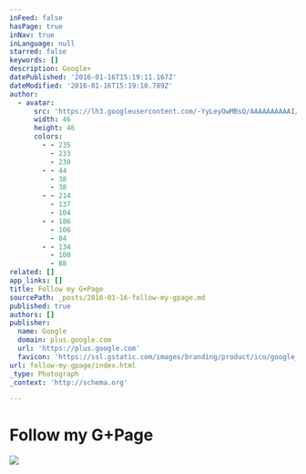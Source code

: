 ```yaml
---
inFeed: false
hasPage: true
inNav: true
inLanguage: null
starred: false
keywords: []
description: Google+
datePublished: '2016-01-16T15:19:11.167Z'
dateModified: '2016-01-16T15:19:10.789Z'
author:
  - avatar:
      src: 'https://lh3.googleusercontent.com/-YyLeyOwMBsQ/AAAAAAAAAAI/AAAAAAAAAAA/xkFtu3rL7HU/s46-c-k-no/photo.jpg'
      width: 46
      height: 46
      colors:
        - - 235
          - 233
          - 230
        - - 44
          - 38
          - 38
        - - 214
          - 137
          - 104
        - - 186
          - 106
          - 84
        - - 134
          - 100
          - 88
related: []
app_links: []
title: Follow my G+Page
sourcePath: _posts/2016-01-16-follow-my-gpage.md
published: true
authors: []
publisher:
  name: Google
  domain: plus.google.com
  url: 'https://plus.google.com'
  favicon: 'https://ssl.gstatic.com/images/branding/product/ico/google_plus_alldp.ico'
url: follow-my-gpage/index.html
_type: Photograph
_context: 'http://schema.org'

---
```

# Follow my G+Page
![](https://the-grid-user-content.s3-us-west-2.amazonaws.com/d8e37e18-f4a8-4ed1-a3dc-8927cf494ec0.gif)